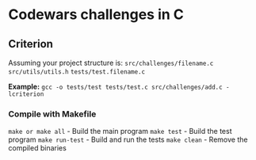 # Codewars challenges in C

## Criterion

Assuming your project structure is:
`src/challenges/filename.c`
`src/utils/utils.h`
`tests/test.filename.c`

**Example:**
`gcc -o tests/test tests/test.c src/challenges/add.c -lcriterion`

### Compile with Makefile

`make or make all` - Build the main program
`make test` - Build the test program
`make run-test` - Build and run the tests
`make clean` - Remove the compiled binaries
